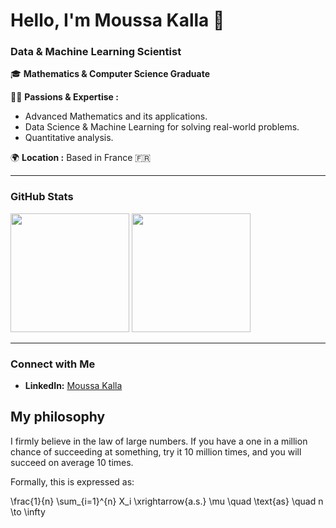 # Hello, I'm Moussa Kalla 👋

### **Data & Machine Learning Scientist**

🎓 **Mathematics & Computer Science Graduate** 

👨‍💻 **Passions & Expertise :**  
- Advanced Mathematics and its applications.  
- Data Science & Machine Learning for solving real-world problems.  
- Quantitative analysis. 

🌍 **Location :** Based in France 🇫🇷  

---

### **GitHub Stats**

<div><img height="190em" src="https://github-readme-stats.vercel.app/api/top-langs/?username=Moussa-Kalla&layout=compact&langs_count=7&border_color=22272e&bg_color=22272e&title_color=8f989f&text_color=8f989f&icon_color=b55c5e"/>&nbsp;<img height="190em" src="https://github-readme-stats.vercel.app/api?username=Moussa-Kalla&show_icons=true&border_color=22272e&bg_color=22272e&title_color=8f989f&icon_color=b55c5e&text_color=8f989f&include_all_commits=true&count_private=true"/></div>

---

### **Connect with Me**  
- **LinkedIn:** [Moussa Kalla](https://www.linkedin.com/in/moussa-kalla/)  

## My philosophy

I firmly believe in the law of large numbers. If you have a one in a million chance of succeeding at something, try it 10 million times, and you will succeed on average 10 times.

Formally, this is expressed as:


\frac{1}{n} \sum_{i=1}^{n} X_i \xrightarrow{a.s.} \mu \quad \text{as} \quad n \to \infty


